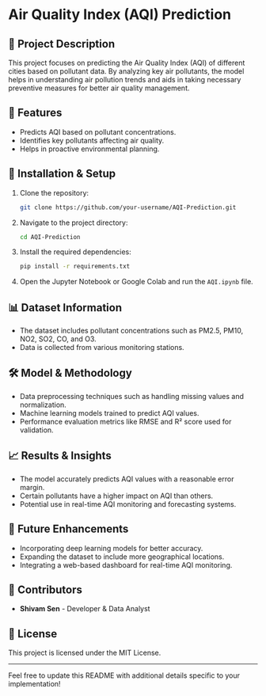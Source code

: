# Air Quality Index (AQI) Prediction

## 📌 Project Description
This project focuses on predicting the Air Quality Index (AQI) of different cities based on pollutant data. By analyzing key air pollutants, the model helps in understanding air pollution trends and aids in taking necessary preventive measures for better air quality management.

## 🚀 Features
- Predicts AQI based on pollutant concentrations.
- Identifies key pollutants affecting air quality.
- Helps in proactive environmental planning.

## 📂 Installation & Setup
1. Clone the repository:
   ```bash
   git clone https://github.com/your-username/AQI-Prediction.git
   ```
2. Navigate to the project directory:
   ```bash
   cd AQI-Prediction
   ```
3. Install the required dependencies:
   ```bash
   pip install -r requirements.txt
   ```
4. Open the Jupyter Notebook or Google Colab and run the `AQI.ipynb` file.

## 📊 Dataset Information
- The dataset includes pollutant concentrations such as PM2.5, PM10, NO2, SO2, CO, and O3.
- Data is collected from various monitoring stations.

## 🛠 Model & Methodology
- Data preprocessing techniques such as handling missing values and normalization.
- Machine learning models trained to predict AQI values.
- Performance evaluation metrics like RMSE and R² score used for validation.

## 📈 Results & Insights
- The model accurately predicts AQI values with a reasonable error margin.
- Certain pollutants have a higher impact on AQI than others.
- Potential use in real-time AQI monitoring and forecasting systems.

## 🔮 Future Enhancements
- Incorporating deep learning models for better accuracy.
- Expanding the dataset to include more geographical locations.
- Integrating a web-based dashboard for real-time AQI monitoring.

## 👥 Contributors
- **Shivam Sen** - Developer & Data Analyst

## 📜 License
This project is licensed under the MIT License.

---
Feel free to update this README with additional details specific to your implementation!


